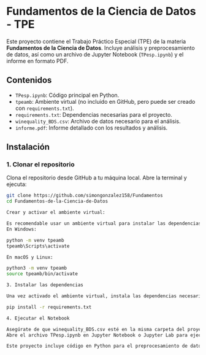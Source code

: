 # Fundamentos de la Ciencia de Datos - TPE

Este proyecto contiene el Trabajo Práctico Especial (TPE) de la materia **Fundamentos de la Ciencia de Datos**. Incluye análisis y preprocesamiento de datos, así como un archivo de Jupyter Notebook (`TPesp.ipynb`) y el informe en formato PDF.

## Contenidos

- `TPesp.ipynb`: Código principal en Python.
- `tpeamb`: Ambiente virtual (no incluido en GitHub, pero puede ser creado con `requirements.txt`).
- `requirements.txt`: Dependencias necesarias para el proyecto.
- `winequality_BDS.csv`: Archivo de datos necesario para el análisis.
- `informe.pdf`: Informe detallado con los resultados y análisis.



## Instalación

### 1. Clonar el repositorio

Clona el repositorio desde GitHub a tu máquina local. Abre la terminal y ejecuta:

```bash
git clone https://github.com/simongonzalez158/Fundamentos
cd Fundamentos-de-la-Ciencia-de-Datos

Crear y activar el ambiente virtual: 

Es recomendable usar un ambiente virtual para instalar las dependencias. Puedes crearlo y activarlo de la siguiente manera:
En Windows:

python -m venv tpeamb
tpeamb\Scripts\activate

En macOS y Linux:

python3 -m venv tpeamb
source tpeamb/bin/activate

3. Instalar las dependencias

Una vez activado el ambiente virtual, instala las dependencias necesarias con:

pip install -r requirements.txt

4. Ejecutar el Notebook

Asegúrate de que winequality_BDS.csv esté en la misma carpeta del proyecto antes de ejecutar el Notebook.
Abre el archivo TPesp.ipynb en Jupyter Notebook o Jupyter Lab para ejecutar el código paso a paso.

Este proyecto incluye código en Python para el preprocesamiento de datos y la reducción de dimensionalidad. 
